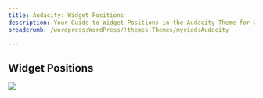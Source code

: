 ```yaml
---
title: Audacity: Widget Positions
description: Your Guide to Widget Positions in the Audacity Theme for WordPress
breadcrumb: /wordpress:WordPress/!themes:Themes/myriad:Audacity

---
```


Widget Positions
-----

![][positions]

[positions]: assets/positions.png